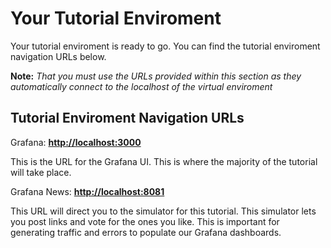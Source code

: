 # Your Tutorial Enviroment

Your tutorial enviroment is ready to go. You can find the tutorial enviroment navigation URLs below. 

**Note:** *That you must use the URLs provided within this section as they automatically connect to the localhost of the virtual enviroment*

## Tutorial Enviroment Navigation URLs

Grafana: **[http://localhost:3000]({{TRAFFIC_HOST1_3000}})**

This is the URL for the Grafana UI. This is where the majority of the tutorial will take place.

Grafana News: **[http://localhost:8081]({{TRAFFIC_HOST1_8081}})**

This URL will direct you to the simulator for this tutorial. This simulator lets you post links and vote for the ones you like.
This is important for generating traffic and errors to populate our Grafana dashboards.
